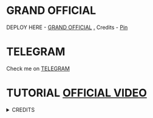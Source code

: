 # GRAND OFFICIAL

DEPLOY HERE - [GRAND OFFICIAL](https://github.com/pinz30/GRANDROBOT)
[.](https://heroku.com/deploy)
Credits - [Pin](https://t.me/skiditod)

# TELEGRAM
Check me on [TELEGRAM](https://t.me/beergabutria)
# TUTORIAL [OFFICIAL VIDEO](https://youtu.be/JK9cLTDZUR0)

<details>
<summary> CREDITS </summary>
<h1> LEGEND X </h1>
<h1> PROBOY X </h1>
<h1> TEAMLEGEND </h1>
</details>

